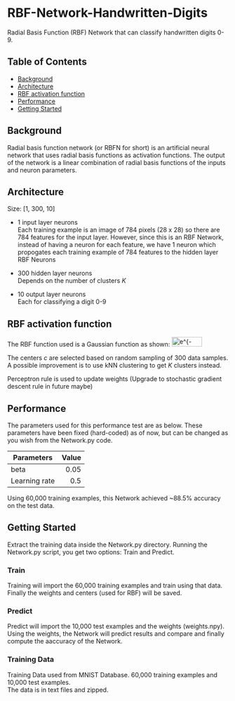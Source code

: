 # RBF-Network-Handwritten-Digits

Radial Basis Function (RBF) Network that can classify handwritten digits 0-9.  
  
## Table of Contents

- [Background](#background)
- [Architecture](#architecture)
- [RBF activation function](#RBF-activation-function)
- [Performance](#performance)
- [Getting Started](#getting-started)

## Background

Radial basis function network (or RBFN for short) is an artificial neural network that uses radial basis functions as activation functions. The output of the network is a linear combination of radial basis functions of the inputs and neuron parameters.  
  
## Architecture

Size: [1, 300, 10]  
  
- 1 input layer neurons  
Each training example is an image of 784 pixels (28 x 28) so there are 784 features for the input layer. However, since this is an RBF Network, instead of having a neuron for each feature, we have 1 neuron which propogates each training example of 784 features to the hidden layer RBF Neurons  
  
- 300 hidden layer neurons  
Depends on the number of clusters *K*

- 10 output layer neurons  
Each for classifying a digit 0-9  

## RBF activation function

The RBF function used is a Gaussian function as shown:
<img src="http://www.sciweavers.org/tex2img.php?eq=e%5E%7B-%20%5Cbeta%20%5Cdot%20%20%5C%7C%20x%20-%20c%20%5C%7C%20&bc=White&fc=Black&im=jpg&fs=12&ff=arev&edit=0" border="0" alt="e^{- \beta \dot  \| x - c \| " width="69" height="22" />

The centers *c* are selected based on random sampling of 300 data samples. A possible improvement is to use kNN clustering to get *K* clusters instead.  
  
Perceptron rule is used to update weights (Upgrade to stochastic gradient descent rule in future maybe)  

## Performance

The parameters used for this performance test are as below. These parameters have been fixed (hard-coded) as of now, but can be changed as you wish from the Network.py code.

| Parameters | Value |
| ---------- | ----: |
| beta       | 0.05  |
| Learning rate| 0.5 |

Using 60,000 training examples, this Network achieved ~88.5% accuracy on the test data.

## Getting Started

Extract the training data inside the Network.py directory.
Running the Network.py script, you get two options: Train and Predict.

### Train

Training will import the 60,000 training examples and train using that data. Finally the weights and centers (used for RBF) will be saved.

### Predict

Predict will import the 10,000 test examples and the weights (weights.npy). Using the weights, the Network will predict results and compare and finally compute the aaccuracy of the Network.

### Training Data

Training Data used from MNIST Database. 60,000 training examples and 10,000 test examples.  
The data is in text files and zipped.
